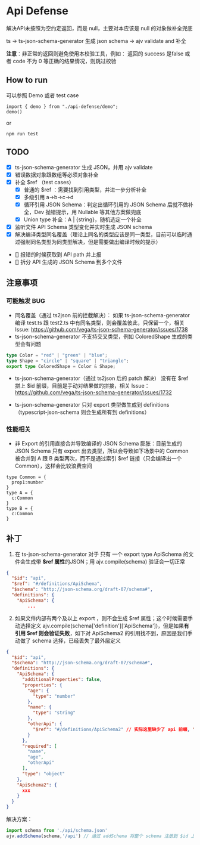 # Api Defense

解决API未按照为空约定返回，而是 null，主要对本应该是 null 的对象做补全兜底

ts -> ts-json-schema-generator 生成 json schema -> ajv validate and 补全

**注意**：非正常的返回则避免使用本校验工具，例如： 返回的 success 是false 或者 code 不为 0 等正确的结果情况，则跳过校验
## How to run

可以参照 Demo 或者 test case
```
import { demo } from "./api-defense/demo";
demo()
```
or
```
npm run test
```

## TODO 

* [x] ts-json-schema-generator 生成 JSON，并用 ajv validate
* [x] 错误数据对象跟数组等必须对象补全
* [x] 补全 $ref （test cases）
    * [x] 普通的 $ref ：需要找到引用类型，并进一步分析补全
    * [x] 多级引用 a->b->c->d
    * [x] 循环引用 JSON Schema：判定出循环引用的 JSON Schema 后就不做补全，Dev 抛错提示，用 Nullable 等其他方案做兜底
    * [x] Union type 补全：A | {string}，随机选定一个补全
* [x] 监听文件 API Schema 类型变化并实时生成 JSON schema 
* [x] 解决编译类型同名覆盖（理论上同名的类型应该是同一类型，目前可以临时通过强制同名类型为同类型解决，但是需要做出编译时候的提示）
* [] 报错的时候获取到 API path 并上报
* [] 拆分 API 生成的 JSON Schema 到多个文件

## 注意事项

### 可能触发 BUG
* 同名覆盖（通过 ts2json 前的拦截解决）： 如果 ts-json-schema-generator 编译 test.ts 跟 test2.ts 中有同名类型，则会覆盖彼此，只保留一个，相关 Issue: https://github.com/vega/ts-json-schema-generator/issues/1738
* ts-json-schema-generator 不支持交叉类型，例如 ColoredShape 生成的类型会有问题

```ts
type Color = "red" | "green" | "blue";
type Shape = "circle" | "square" | "triangle";
export type ColoredShape = Color & Shape;
```
* ts-json-schema-generator（通过 ts2json 后的 patch 解决） 没有在 $ref 拼上 $id 前缀，目前是手动对结果做的拼接，相关 Issue：https://github.com/vega/ts-json-schema-generator/issues/1732

* ts-json-schema-generator 只对 export 类型做生成到 definitions（typescript-json-schema 则会生成所有到 definitions）

### 性能相关

* 非 Export 的引用直接合并导致编译的 JSON Schema 膨胀：目前生成的 JSON Schema 只有 export 出去类型，所以会导致如下场景中的 Common 被合并到 A 跟 B 类型两次，而不是通过索引 $ref 链接（只会编译出一个 Common），这样会比较浪费空间
```
type Common = {
  prop1:number
}
type A = {
  c:Common
}
type B = {
  c:Common
}

```

## 补丁

1. 在 ts-json-schema-generator 对于 只有 一个 export type ApiSchema 的文件会生成带 **$ref 属性**的JSON；用 ajv.compile(schema) 验证会一切正常
```json
{
  "$id": "api",
  "$ref": "#/definitions/ApiSchema",
  "$schema": "http://json-schema.org/draft-07/schema#",
  "definitions": {
    "ApiSchema": {
        ...
```

2. 如果文件内部有两个及以上 export ，则不会生成 $ref 属性；这个时候需要手动选择定义 ajv.compile(schema['definition']['ApiSchema'])，但是如果**有引用 $ref 则会验证失败**，如下对 ApiSchema2 的引用找不到，原因是我们手动做了 schema 选择，已经丢失了最外层定义
```json
{
  "$id": "api",
  "$schema": "http://json-schema.org/draft-07/schema#",
  "definitions": {
    "ApiSchema": {
      "additionalProperties": false,
      "properties": {
        "age": {
          "type": "number"
        },
        "name": {
          "type": "string"
        },
        "otherApi": {
          "$ref": "#/definitions/ApiSchema2" // 实际这里缺少了 api 前缀, "$ref": "api#/definitions/ApiSchema2"，看起来是 ts-json-schema-generator 的 BUG ？
        }
      },
      "required": [
        "name",
        "age",
        "otherApi"
      ],
      "type": "object"
    },
    "ApiSchema2": {
      xxx
    }
  }
}
```
解决方案：

```ts
import schema from './api/schema.json'
ajv.addSchema(schema,'/api') // 通过 addSchema 将整个 schema 注册到 $id 上
```

